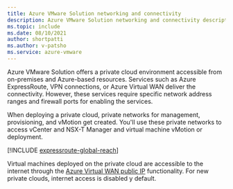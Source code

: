 ```yaml
---
title: Azure VMware Solution networking and connectivity
description: Azure VMware Solution networking and connectivity description.
ms.topic: include
ms.date: 08/10/2021
author: shortpatti
ms.author: v-patsho
ms.service: azure-vmware
---
```


<!-- Used in introduction.md and concepts-networking.md -->

Azure VMware Solution offers a private cloud environment accessible from on-premises and Azure-based resources. Services such as Azure ExpressRoute, VPN connections, or Azure Virtual WAN deliver the connectivity. However, these services require specific network address ranges and firewall ports for enabling the services.

When deploying a private cloud, private networks for management, provisioning, and vMotion get created. You'll use these private networks to access vCenter and NSX-T Manager and virtual machine vMotion or deployment.

[!INCLUDE [expressroute-global-reach](expressroute-global-reach.md)]

Virtual machines deployed on the private cloud are accessible to the internet through the [Azure Virtual WAN public IP](../enable-public-internet-access.md) functionality. For new private clouds, internet access is disabled y default. 



